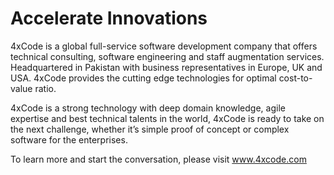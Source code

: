 # Accelerate Innovations
4xCode is a global full-service software development company that offers technical consulting, software engineering and staff augmentation services. Headquartered in Pakistan with business representatives in Europe, UK and USA. 4xCode provides the cutting edge technologies for optimal cost-to-value ratio.

4xCode is a strong technology with deep domain knowledge, agile expertise and best technical talents in the world, 4xCode is ready to take on the next challenge, whether it’s simple proof of concept or complex software for the enterprises.

To learn more and start the conversation, please visit www.4xcode.com
